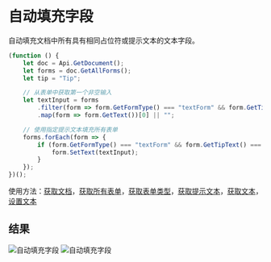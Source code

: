 # 自动填充字段

自动填充文档中所有具有相同占位符或提示文本的文本字段。

```ts
(function () {
    let doc = Api.GetDocument();
    let forms = doc.GetAllForms();
    let tip = "Tip";

    // 从表单中获取第一个非空输入
    let textInput = forms
        .filter(form => form.GetFormType() === "textForm" && form.GetTipText() === tip && form.GetText())
        .map(form => form.GetText())[0] || "";

    // 使用指定提示文本填充所有表单
    forms.forEach(form => {
        if (form.GetFormType() === "textForm" && form.GetTipText() === tip) {
            form.SetText(textInput);
        }
    });
})();
```

使用方法：[获取文档](/docs/office-api/usage-api/text-document-api/Api/Methods/GetDocument.md)，[获取所有表单](/docs/office-api/usage-api/form-api/ApiDocument/Methods/GetAllForms.md)，[获取表单类型](/docs/office-api/usage-api/form-api/ApiFormBase/Methods/GetFormType.md)，[获取提示文本](/docs/office-api/usage-api/form-api/ApiTextForm/Methods/GetTipText.md)，[获取文本](/docs/office-api/usage-api/form-api/ApiTextForm/Methods/GetText.md)，[设置文本](/docs/office-api/usage-api/form-api/ApiTextForm/Methods/SetText.md)

## 结果

![自动填充字段](/assets/images/plugins/autofill-fields.png#gh-light-mode-only)
![自动填充字段](/assets/images/plugins/autofill-fields.dark.png#gh-dark-mode-only)
